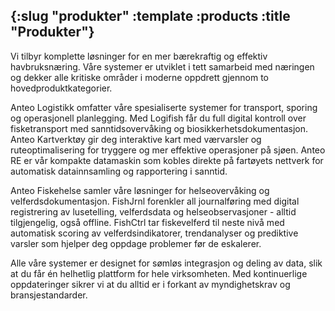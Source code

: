 {:slug "produkter"
 :template :products
 :title "Produkter"}
---
Vi tilbyr komplette løsninger for en mer bærekraftig og effektiv havbruksnæring. Våre systemer er utviklet i tett samarbeid med næringen og dekker alle kritiske områder i moderne oppdrett gjennom to hovedproduktkategorier.

Anteo Logistikk omfatter våre spesialiserte systemer for transport, sporing og operasjonell planlegging. Med Logifish får du full digital kontroll over fisketransport med sanntidsovervåking og biosikkerhetsdokumentasjon. Anteo Kartverktøy gir deg interaktive kart med værvarsler og ruteoptimalisering for tryggere og mer effektive operasjoner på sjøen. Anteo RE er vår kompakte datamaskin som kobles direkte på fartøyets nettverk for automatisk datainnsamling og rapportering i sanntid.

Anteo Fiskehelse samler våre løsninger for helseovervåking og velferdsdokumentasjon. FishJrnl forenkler all journalføring med digital registrering av lusetelling, velferdsdata og helseobservasjoner - alltid tilgjengelig, også offline. FishCtrl tar fiskevelferd til neste nivå med automatisk scoring av velferdsindikatorer, trendanalyser og prediktive varsler som hjelper deg oppdage problemer før de eskalerer.

Alle våre systemer er designet for sømløs integrasjon og deling av data, slik at du får én helhetlig plattform for hele virksomheten. Med kontinuerlige oppdateringer sikrer vi at du alltid er i forkant av myndighetskrav og bransjestandarder.

